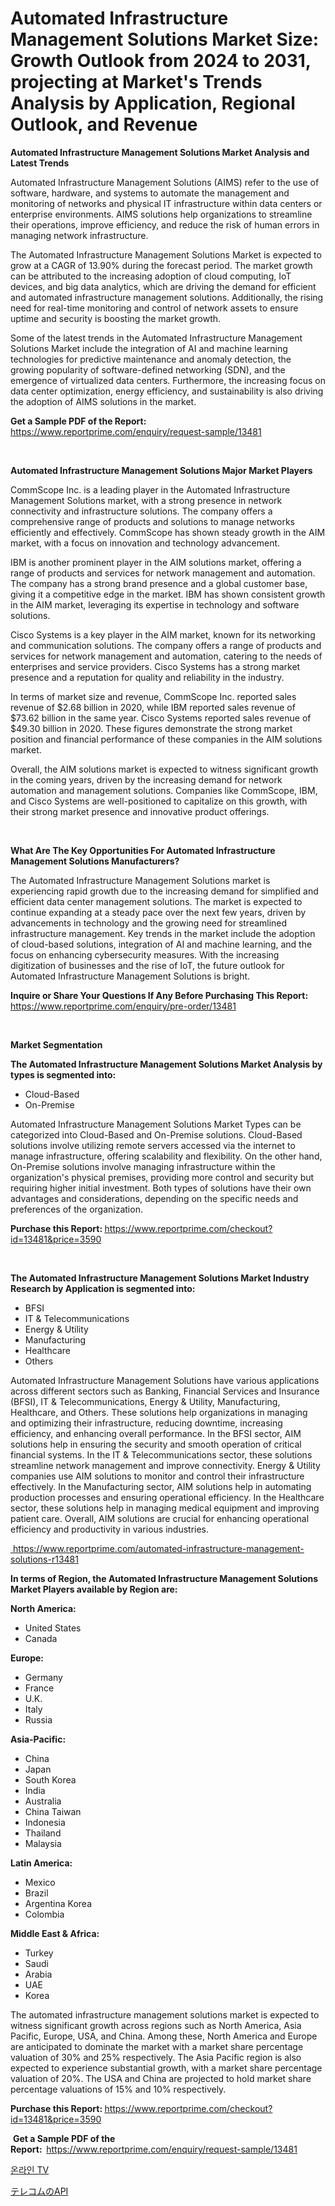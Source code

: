 <p><h1>Automated Infrastructure Management Solutions Market Size: Growth Outlook from 2024 to 2031, projecting at Market's Trends Analysis by Application, Regional Outlook, and Revenue</h1></p><p><strong>Automated Infrastructure Management Solutions Market Analysis and Latest Trends</strong></p>
<p><p>Automated Infrastructure Management Solutions (AIMS) refer to the use of software, hardware, and systems to automate the management and monitoring of networks and physical IT infrastructure within data centers or enterprise environments. AIMS solutions help organizations to streamline their operations, improve efficiency, and reduce the risk of human errors in managing network infrastructure.</p><p>The Automated Infrastructure Management Solutions Market is expected to grow at a CAGR of 13.90% during the forecast period. The market growth can be attributed to the increasing adoption of cloud computing, IoT devices, and big data analytics, which are driving the demand for efficient and automated infrastructure management solutions. Additionally, the rising need for real-time monitoring and control of network assets to ensure uptime and security is boosting the market growth.</p><p>Some of the latest trends in the Automated Infrastructure Management Solutions Market include the integration of AI and machine learning technologies for predictive maintenance and anomaly detection, the growing popularity of software-defined networking (SDN), and the emergence of virtualized data centers. Furthermore, the increasing focus on data center optimization, energy efficiency, and sustainability is also driving the adoption of AIMS solutions in the market.</p></p>
<p><strong>Get a Sample PDF of the Report:&nbsp;</strong> <a href="https://www.reportprime.com/enquiry/request-sample/13481">https://www.reportprime.com/enquiry/request-sample/13481</a></p>
<p>&nbsp;</p>
<p><strong>Automated Infrastructure Management Solutions Major Market Players</strong></p>
<p><p>CommScope Inc. is a leading player in the Automated Infrastructure Management Solutions market, with a strong presence in network connectivity and infrastructure solutions. The company offers a comprehensive range of products and solutions to manage networks efficiently and effectively. CommScope has shown steady growth in the AIM market, with a focus on innovation and technology advancement.</p><p>IBM is another prominent player in the AIM solutions market, offering a range of products and services for network management and automation. The company has a strong brand presence and a global customer base, giving it a competitive edge in the market. IBM has shown consistent growth in the AIM market, leveraging its expertise in technology and software solutions.</p><p>Cisco Systems is a key player in the AIM market, known for its networking and communication solutions. The company offers a range of products and services for network management and automation, catering to the needs of enterprises and service providers. Cisco Systems has a strong market presence and a reputation for quality and reliability in the industry.</p><p>In terms of market size and revenue, CommScope Inc. reported sales revenue of $2.68 billion in 2020, while IBM reported sales revenue of $73.62 billion in the same year. Cisco Systems reported sales revenue of $49.30 billion in 2020. These figures demonstrate the strong market position and financial performance of these companies in the AIM solutions market.</p><p>Overall, the AIM solutions market is expected to witness significant growth in the coming years, driven by the increasing demand for network automation and management solutions. Companies like CommScope, IBM, and Cisco Systems are well-positioned to capitalize on this growth, with their strong market presence and innovative product offerings.</p></p>
<p>&nbsp;</p>
<p><strong>What Are The Key Opportunities For Automated Infrastructure Management Solutions Manufacturers?</strong></p>
<p><p>The Automated Infrastructure Management Solutions market is experiencing rapid growth due to the increasing demand for simplified and efficient data center management solutions. The market is expected to continue expanding at a steady pace over the next few years, driven by advancements in technology and the growing need for streamlined infrastructure management. Key trends in the market include the adoption of cloud-based solutions, integration of AI and machine learning, and the focus on enhancing cybersecurity measures. With the increasing digitization of businesses and the rise of IoT, the future outlook for Automated Infrastructure Management Solutions is bright.</p></p>
<p><strong>Inquire or Share Your Questions If Any Before Purchasing This Report:</strong> <a href="https://www.reportprime.com/enquiry/pre-order/13481">https://www.reportprime.com/enquiry/pre-order/13481</a></p>
<p>&nbsp;</p>
<p><strong>Market Segmentation</strong></p>
<p><strong>The Automated Infrastructure Management Solutions Market Analysis by types is segmented into:</strong></p>
<p><ul><li>Cloud-Based</li><li>On-Premise</li></ul></p>
<p><p>Automated Infrastructure Management Solutions Market Types can be categorized into Cloud-Based and On-Premise solutions. Cloud-Based solutions involve utilizing remote servers accessed via the internet to manage infrastructure, offering scalability and flexibility. On the other hand, On-Premise solutions involve managing infrastructure within the organization's physical premises, providing more control and security but requiring higher initial investment. Both types of solutions have their own advantages and considerations, depending on the specific needs and preferences of the organization.</p></p>
<p><strong>Purchase this Report:&nbsp;</strong><a href="https://www.reportprime.com/checkout?id=13481&price=3590">https://www.reportprime.com/checkout?id=13481&price=3590</a></p>
<p>&nbsp;</p>
<p><strong>The Automated Infrastructure Management Solutions Market Industry Research by Application is segmented into:</strong></p>
<p><ul><li>BFSI</li><li>IT & Telecommunications</li><li>Energy & Utility</li><li>Manufacturing</li><li>Healthcare</li><li>Others</li></ul></p>
<p><p>Automated Infrastructure Management Solutions have various applications across different sectors such as Banking, Financial Services and Insurance (BFSI), IT & Telecommunications, Energy & Utility, Manufacturing, Healthcare, and Others. These solutions help organizations in managing and optimizing their infrastructure, reducing downtime, increasing efficiency, and enhancing overall performance. In the BFSI sector, AIM solutions help in ensuring the security and smooth operation of critical financial systems. In the IT & Telecommunications sector, these solutions streamline network management and improve connectivity. Energy & Utility companies use AIM solutions to monitor and control their infrastructure effectively. In the Manufacturing sector, AIM solutions help in automating production processes and ensuring operational efficiency. In the Healthcare sector, these solutions help in managing medical equipment and improving patient care. Overall, AIM solutions are crucial for enhancing operational efficiency and productivity in various industries.</p></p>
<p><a href="https://www.reportprime.com/automated-infrastructure-management-solutions-r13481">&nbsp;https://www.reportprime.com/automated-infrastructure-management-solutions-r13481</a></p>
<p><strong>In terms of Region, the Automated Infrastructure Management Solutions Market Players available by Region are:</strong></p>
<p>
    <p> <strong> North America: </strong>
        <ul>
            <li>United States</li>
            <li>Canada</li>
        </ul>
        </p> 
    <p> <strong> Europe: </strong>
        <ul>
            <li>Germany</li>
            <li>France</li>
            <li>U.K.</li>
            <li>Italy</li>
            <li>Russia</li>
        </ul>
        </p> 
    <p> <strong> Asia-Pacific: </strong>
        <ul>
            <li>China</li>
            <li>Japan</li>
            <li>South Korea</li>
            <li>India</li>
            <li>Australia</li>
            <li>China Taiwan</li>
            <li>Indonesia</li>
            <li>Thailand</li>
            <li>Malaysia</li>
        </ul>
        </p> 
    <p> <strong> Latin America: </strong>
        <ul>
            <li>Mexico</li>
            <li>Brazil</li>
            <li>Argentina Korea</li>
            <li>Colombia</li>
        </ul>
        </p> 
    <p> <strong> Middle East & Africa: </strong>
        <ul>
            <li>Turkey</li>
            <li>Saudi</li>
            <li>Arabia</li>
            <li>UAE</li>
            <li>Korea</li>
        </ul>
    </p>
    </p>
<p><p>The automated infrastructure management solutions market is expected to witness significant growth across regions such as North America, Asia Pacific, Europe, USA, and China. Among these, North America and Europe are anticipated to dominate the market with a market share percentage valuation of 30% and 25% respectively. The Asia Pacific region is also expected to experience substantial growth, with a market share percentage valuation of 20%. The USA and China are projected to hold market share percentage valuations of 15% and 10% respectively.</p></p>
<p><strong>Purchase this Report: </strong><a href="https://www.reportprime.com/checkout?id=13481&price=3590">https://www.reportprime.com/checkout?id=13481&price=3590</a></p>
<p>&nbsp;<strong>Get a Sample PDF of the Report:&nbsp;&nbsp;</strong><a href="https://www.reportprime.com/enquiry/request-sample/13481">https://www.reportprime.com/enquiry/request-sample/13481</a></p>
<p><strong></strong></p>
<p><p><a href="https://medium.com/@seanturner6262/%EC%98%A8%EB%9D%BC%EC%9D%B8-tv-%EC%8B%9C%EC%9E%A5%EC%9D%80-%EC%8B%9C%EC%9E%A5-%EC%A0%90%EC%9C%A0%EC%9C%A8-%EC%8B%9C%EC%9E%A5-%EB%8F%99%ED%96%A5-%EB%B0%8F-%EC%8B%9C%EC%9E%A5-%EC%84%B1%EC%9E%A5%EC%97%90-%EB%8C%80%ED%95%9C-%EC%A0%95%EB%B3%B4%EB%A5%BC-%EC%A0%9C%EA%B3%B5%ED%95%A9%EB%8B%88%EB%8B%A4-4a47d902042b">온라인 TV</a></p><p><a href="https://medium.com/@amandasantosxavier51/api%E3%81%AF-%E9%80%9A%E4%BF%A1%E5%B8%82%E5%A0%B4%E3%81%AE%E5%B8%82%E5%A0%B4%E8%A6%8F%E6%A8%A1-%E5%B8%82%E5%A0%B4%E3%81%AE%E8%A6%8B%E9%80%9A%E3%81%97%E3%81%A8%E5%B8%82%E5%A0%B4%E4%BA%88%E6%B8%AC-2024%E5%B9%B4%E3%81%8B%E3%82%892031%E5%B9%B4-c69cb7d076e6">テレコムのAPI</a></p></p>
